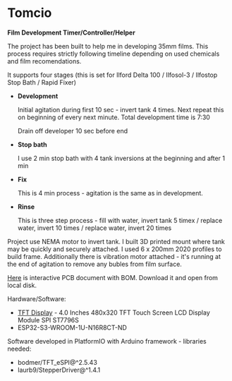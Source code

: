 # Tomcio
**Film Development Timer/Controller/Helper**

The project has been built to help me in developing 35mm films. This process requires strictly following timeline depending on used chemicals and film recomendations.

It supports four stages (this is set for Ilford Delta 100 / Ilfosol-3 / Ilfostop Stop Bath / Rapid Fixer)

* **Development**

  Initial agitation during first 10 sec - invert tank 4 times. Next repeat this on beginning of every next minute. Total development time is 7:30

  Drain off developer 10 sec before end

* **Stop bath**

  I use 2 min stop bath with 4 tank inversions at the beginning and after 1 min

* **Fix**

  This is 4 min process - agitation is the same as in development.

* **Rinse**

  This is three step process - fill with water, invert tank 5 timex / replace water, invert 10 times / replace water, invert 20 times

Project use NEMA motor to invert tank. I built 3D printed mount where tank may be quickly and securely attached. I used 6 x 200mm 2020 profiles to build frame. Additionally there is vibration motor attached - it's running at the end of agitation to remove any bubles from film surface.


[Here](https://github.com/TechLabGH/Tomcio/blob/main/PCB/PCB%20design.html) is interactive PCB document with BOM. Download it and open from local disk.

Hardware/Software:
* [TFT Display](www.amazon.com/dp/B0CKRJ81B5) - 4.0 Inches 480x320 TFT Touch Screen LCD Display Module SPI ST7796S
* ESP32-S3-WROOM-1U-N16R8CT-ND

Software developed in PlatformIO with Arduino framework - libraries needed:
* bodmer/TFT_eSPI@^2.5.43
* laurb9/StepperDriver@^1.4.1
